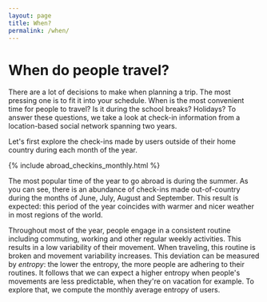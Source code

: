 ```yaml
---
layout: page
title: When?
permalink: /when/
---
```


# When do people travel?

There are a lot of decisions to make when planning a trip. The most pressing one is to fit it into your schedule. When is the most convenient time for people to travel? Is it during the school breaks? Holidays? To answer these questions, we take a look at check-in information from a location-based social network spanning two years. 

Let's first explore the check-ins made by users outside of their home country during each month of the year. 

{% include abroad_checkins_monthly.html %}

<!-- Add plot -->

The most popular time of the year to go abroad is during the summer. As you can see, there is an abundance of check-ins made out-of-country during the months of June, July, August and September. This result is expected: this period of the year coincides with warmer and nicer weather in most regions of the world.  

Throughout most of the year, people engage in a consistent routine including commuting, working and other regular weekly activities. This results in a low variability of their movement. When traveling, this routine is broken and movement variability increases. This deviation can be measured by *entropy*: the lower the entropy, the more people are adhering to their routines. It follows that we can expect a higher entropy when people's movements are less predictable, when they're on vacation for example. To explore that, we compute the monthly average entropy of users. 

<!-- Add plot -->

<!-- Add observations -->

